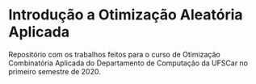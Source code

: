 # Introdução a Otimização Aleatória Aplicada
Repositório com os trabalhos feitos para o curso de Otimização Combinatória Aplicada do Departamento de Computação da UFSCar no primeiro semestre de 2020.
